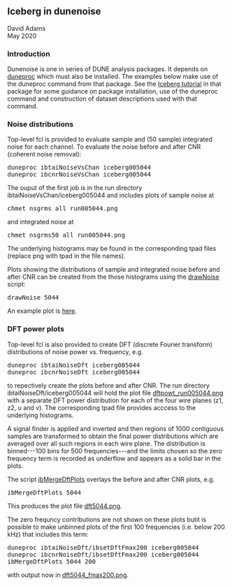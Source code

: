 ## Iceberg in dunenoise

David Adams<br>
May 2020

### Introduction

Dunenoise is one in series of DUNE analysis packages.
It depends on [duneproc](https://github.com/dladams/duneproc) which must also be installed.
The examples below make use of the duneproc command from that package.
See the [Iceberg tutorial](https://github.com/dladams/duneproc/doc/tutorial_iceberg.md) in that package for some guidance on package installation, use of the duneproc command
and construction of dataset descriptions used with that command.

### Noise distributions

Top-level fcl is provided to evaluate sample and (50 sample) integrated noise for each channel.
To evaluate the noise before and after CNR (coherent noise removal):
<pre>
duneproc ibtaiNoiseVsChan iceberg005044
duneproc ibcnrNoiseVsChan iceberg005044
</pre>
The ouput of the first job is in the run directory ibtaiNoiseVsChan/iceberg005044 and includes plots of sample noise at
<pre>
chmet_nsgrms_all_run005044.png
</pre>
and integrated noise at
<pre>
chmet_nsgrms50_all_run005044.png
</pre>
The underlying histograms may be found in the corresponding tpad files (replace png with tpad in the file names).

Plots showing the distributions of sample and integrated noise before and after CNR can be created from the those histograms
using the [drawNoise](../Script/drawNoise) script:
<pre>
drawNoise 5044
</pre>
An example plot is [here](noise_tai-tai-50-cnr-cnr-50_zcGood-uvGood_run005044.png).

### DFT power plots

Top-level fcl is also provided to create DFT (discrete Fourier transform) distributions of noise power vs. frequency, e.g.
<pre>
duneproc ibtaiNoiseDft iceberg005044
duneproc ibcnrNoiseDft iceberg005044
</pre>
to repectively create the plots before and after CNR.
The run directory ibtaiNoiseDft/iceberg005044 will hold the plot file [dftpowt_run005044.png](dftpowt_run005044.png) with a separate DFT power distribution
for each of the four wire planes (z1, z2, u and v).
The corresponding tpad file provides acccess to the underlying histograms.

A signal finder is applied and inverted and then regions of 1000 contiguous samples are transformed to obtain the
final power distributions which are averaged over all such regions in each wire plane.
The distribution is binned---100 bins for 500 frequencies---and the limits chosen so the zero frequency term is recorded as underflow
and appears as a solid bar in the plots.

The script [ibMergeDftPlots](../Script/ibMergeDftPlots) overlays the before and after CNR plots, e.g.
<pre>
ibMergeDftPlots 5044
</pre>
This produces the plot file [dft5044.png](dft5044.png).

The zero frequncy contributions are not shown on these plots butit is possible to make unbinned plots of the first 100 frequencies (i.e. below 200 kHz) that includes this term:
<pre>
duneproc ibtaiNoiseDft/ibsetDftFmax200 iceberg005044
duneproc ibcnrNoiseDft/ibsetDftFmax200 iceberg005044
ibMergeDftPlots 5044 200
</pre>
with output now in [dft5044_fmax200.png](dft5044_fmax200.png).
